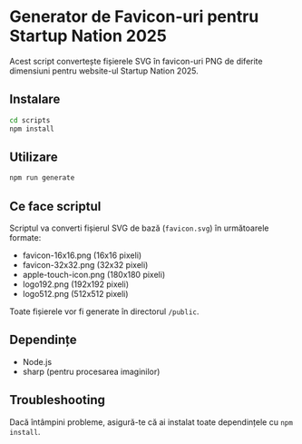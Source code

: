 # Generator de Favicon-uri pentru Startup Nation 2025

Acest script convertește fișierele SVG în favicon-uri PNG de diferite dimensiuni pentru website-ul Startup Nation 2025.

## Instalare

```bash
cd scripts
npm install
```

## Utilizare

```bash
npm run generate
```

## Ce face scriptul

Scriptul va converti fișierul SVG de bază (`favicon.svg`) în următoarele formate:

- favicon-16x16.png (16x16 pixeli)
- favicon-32x32.png (32x32 pixeli)
- apple-touch-icon.png (180x180 pixeli)
- logo192.png (192x192 pixeli)
- logo512.png (512x512 pixeli)

Toate fișierele vor fi generate în directorul `/public`.

## Dependințe

- Node.js
- sharp (pentru procesarea imaginilor)

## Troubleshooting

Dacă întâmpini probleme, asigură-te că ai instalat toate dependințele cu `npm install`.